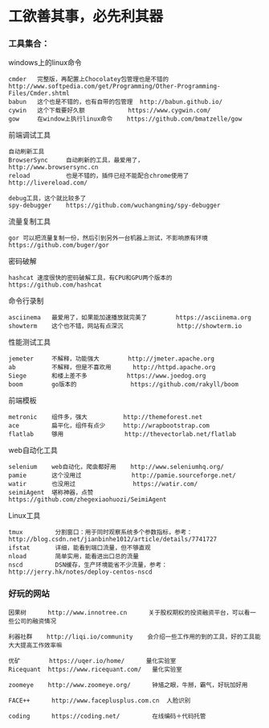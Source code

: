 # 工欲善其事，必先利其器



### 工具集合：

windows上的linux命令
        
    cmder   完整版，再配置上Chocolatey包管理也是不错的    http://www.softpedia.com/get/Programming/Other-Programming-Files/Cmder.shtml
    babun   这个也是不错的，也有自带的包管理  http://babun.github.io/
    cywin   这个下载要好久额            https://www.cygwin.com/
    gow     在window上执行linux命令    https://github.com/bmatzelle/gow
    
    
前端调试工具

    自动刷新工具
    BrowserSync     自动刷新的工具，最爱用了，                   http://www.browsersync.cn
    reload          也是不错的，插件已经不能配合chrome使用了       http://livereload.com/
    
    debug工具，这个就比较多了
    spy-debugger    https://github.com/wuchangming/spy-debugger


流量复制工具
    
    gor 可以把流量复制一份，然后引到另外一台机器上测试，不影响原有环境     https://github.com/buger/gor
    
    
密码破解
    
    hashcat 速度很快的密码破解工具，有CPU和GPU两个版本的       https://github.com/hashcat
    
    
命令行录制

    asciinema   最爱用了，如果能加速播放就完美了        https://asciinema.org
    showterm    这个也不错，网站有点深沉               http://showterm.io
   
   
性能测试工具
    
    jemeter     不解释，功能强大        http://jmeter.apache.org
    ab          不解释，但是不喜欢用      http://httpd.apache.org
    Siege       和楼上差不多           https://www.joedog.org
    boom        go版本的               https://github.com/rakyll/boom
    
    
前端模板

    metronic    组件多，强大          http://themeforest.net
    ace         扁平化，组件有点少     http://wrapbootstrap.com
    flatlab     够用                 http://thevectorlab.net/flatlab
    
    
web自动化工具
    
    selenium    web自动化，爬虫都好用    http://www.seleniumhq.org/
    pamie       这个没用过              http://pamie.sourceforge.net/
    watir       也没用过                https://watir.com/  
    seimiAgent  堪称神器，点赞             https://github.com/zhegexiaohuozi/SeimiAgent
      
Linux工具

    tmux	     分割窗口：用于同时观察系统多个参数指标，参考：http://blog.csdn.net/jianbinhe1012/article/details/7741727
    ifstat	     详细，能看到端口流量，但不够直观
    nload	     简单实用，能看进出口总的流量
    nscd 	     DSN缓存，生产环境能省不少流量，参考：http://jerry.hk/notes/deploy-centos-nscd   
    
    
### 好玩的网站

    因果树      http://www.innotree.cn      关于股权期权的投资融资平台，可以看一些公司的融资情况
    
    利器社群    http://liqi.io/community    会介绍一些工作用的到的工具，好的工具能大大提高工作效率嘛

    优矿        https://uqer.io/home/      量化实验室
    Ricequant  https://www.ricequant.com/   量化实验室
    
    zoomeye    http://www.zoomeye.org/      钟馗之眼，牛掰，霸气，好玩加好用
    
    FACE++      http://www.faceplusplus.com.cn  人脸识别
    
    coding      https://coding.net/         在线编码＋代码托管

    

